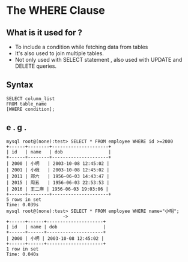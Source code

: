 # The WHERE Clause

## What is it used for ?

* To include a condition while fetching data from  tables
* It's also used to join multiple tables.
* Not only used with SELECT statement , also used with UPDATE and DELETE queries.

## Syntax

```mysql
SELECT column_list
FROM table_name
[WHERE condition];
```

## e . g . 

```mysql
mysql root@(none):test> SELECT * FROM employee WHERE id >=2000
+------+--------+---------------------+
| id   | name   | dob                 |
+------+--------+---------------------+
| 2000 | 小明   | 2003-10-08 12:45:02 |
| 2001 | 小俄   | 2003-10-08 12:45:02 |
| 2011 | 郑六   | 1956-06-03 14:43:47 |
| 2015 | 周五   | 1956-06-03 22:53:53 |
| 2016 | 王二麻 | 1956-06-03 19:03:06 |
+------+--------+---------------------+
5 rows in set
Time: 0.039s
mysql root@(none):test> SELECT * FROM employee WHERE name="小明";
                     ->
+------+------+---------------------+
| id   | name | dob                 |
+------+------+---------------------+
| 2000 | 小明 | 2003-10-08 12:45:02 |
+------+------+---------------------+
1 row in set
Time: 0.040s
```

